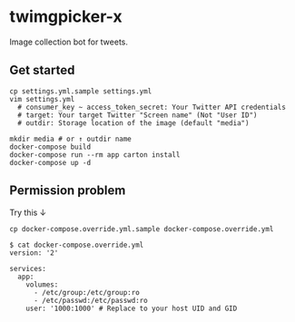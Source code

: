 # twimgpicker-x

Image collection bot for tweets.

## Get started

```
cp settings.yml.sample settings.yml
vim settings.yml
  # consumer_key ~ access_token_secret: Your Twitter API credentials
  # target: Your target Twitter "Screen name" (Not "User ID")
  # outdir: Storage location of the image (default "media")

mkdir media # or ↑ outdir name
docker-compose build
docker-compose run --rm app carton install
docker-compose up -d
```

## Permission problem

Try this ↓
```
cp docker-compose.override.yml.sample docker-compose.override.yml
```

```
$ cat docker-compose.override.yml
version: '2'

services:
  app:
    volumes:
      - /etc/group:/etc/group:ro
      - /etc/passwd:/etc/passwd:ro
    user: '1000:1000' # Replace to your host UID and GID
```